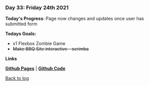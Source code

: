 ### Day 33: Friday 24th 2021

**Today's Progress**:   Page now changes and updates once user has submitted form

**Todays Goals:** 
- x1 Flexbox Zombie Game
- ~~Make BBQ Site interactive - scrimba~~

**Links** 

[**Github Pages**](https://aldojack.github.io/BBQ-Page/) | [**Github Code**](https://github.com/aldojack/BBQ-Page)


[Back to log](/log.md)
